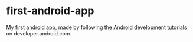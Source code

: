 # first-android-app
My first android app, made by following the Android development tutorials on developer.android.com.

